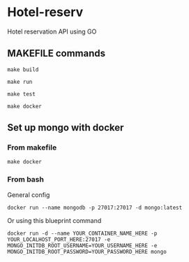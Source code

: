 # Hotel-reserv
Hotel reservation API using GO

## MAKEFILE commands
```
make build

make run

make test

make docker
```
## Set up mongo with docker
### From makefile
```
make docker
```
### From bash
General config
```
docker run --name mongodb -p 27017:27017 -d mongo:latest
```
Or using this blueprint command
```
docker run -d --name YOUR_CONTAINER_NAME_HERE -p YOUR_LOCALHOST_PORT_HERE:27017 -e MONGO_INITDB_ROOT_USERNAME=YOUR_USERNAME_HERE -e MONGO_INITDB_ROOT_PASSWORD=YOUR_PASSWORD_HERE mongo
```